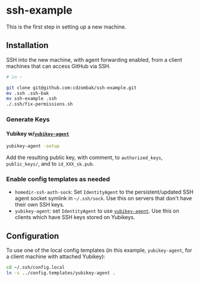 # ssh-example

This is the first step in setting up a new machine.

## Installation

SSH into the new machine, with agent forwarding enabled, from a client machines that can access GitHub via SSH.

```bash
# in ~

git clone git@github.com:cdzombak/ssh-example.git
mv .ssh .ssh-bak
mv ssh-example .ssh
./.ssh/fix-permissions.sh
```

### Generate Keys

#### Yubikey w/[`yubikey-agent`](https://github.com/FiloSottile/yubikey-agent)

```bash
yubikey-agent -setup
```

Add the resulting public key, with comment, to `authorized_keys`, `public_keys/`, and to `id_XXX_sk.pub`.

### Enable config templates as needed

- `homedir-ssh-auth-sock`: Set `IdentityAgent` to the persistent/updated SSH agent socket symlink in `~/.ssh/sock`. Use this on servers that don't have their own SSH keys.
- `yubikey-agent`: set `IdentityAgent` to use [`yubikey-agent`](https://github.com/FiloSottile/yubikey-agent). Use this on clients which have SSH keys stored on Yubikeys.

## Configuration

To use one of the local config templates (in this example, `yubikey-agent`, for a client machine with attached Yubikey):

```bash
cd ~/.ssh/config.local
ln -s ../config.templates/yubikey-agent .
```
